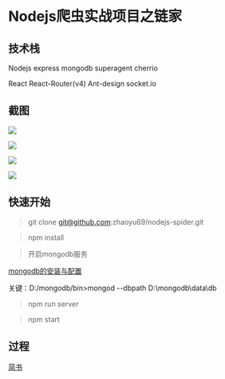 # Nodejs爬虫实战项目之链家

## 技术栈

Nodejs express mongodb superagent cherrio

React React-Router(v4) Ant-design socket.io

## 截图

![](http://upload-images.jianshu.io/upload_images/7429221-50bf4d57a58623d6.gif?imageMogr2/auto-orient/)

![](http://upload-images.jianshu.io/upload_images/7429221-e2432db6a7e91884.gif?imageMogr2/auto-orient/)

![](http://upload-images.jianshu.io/upload_images/7429221-a45d55c9764838a1.gif?imageMogr2/auto-orient/)

![](http://upload-images.jianshu.io/upload_images/7429221-d5088ebd615dd8de.gif?imageMogr2/auto-orient/)

## 快速开始

> git clone git@github.com:zhaoyu69/nodejs-spider.git

> npm install

> 开启mongodb服务

[mongodb的安装与配置](https://jingyan.baidu.com/article/d5c4b52bef7268da560dc5f8.html)

关键：D:/mongodb/bin>mongod --dbpath D:\mongodb\data\db

> npm run server

> npm start

## 过程

[简书](http://www.jianshu.com/p/86551d5a5a28)